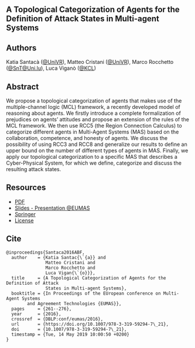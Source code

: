 ## A Topological Categorization of Agents for the Definition of Attack States in Multi-agent Systems

## Authors
Katia Santacà ([@UniVR](http://www.univr.it)), Matteo Cristani ([@UniVR](http://www.univr.it)), Marco Rocchetto ([@SnT@Uni.lu](https://wwwen.uni.lu/snt)), Luca Viganò ([@KCL](https://www.kcl.ac.uk/people/luca-vigano))

## Abstract
We propose a topological categorization of agents that makes use of the
multiple-channel logic (MCL) framework, a recently developed model of reasoning
about agents. We firstly introduce a complete formalization of prejudices on
agents’ attitudes and propose an extension of the rules of the MCL framework.
We then use RCC5 (the Region Connection Calculus) to categorize different
agents in Multi-Agent Systems (MAS) based on the collaboration, competence, and
honesty of agents. We discuss the possibility of using RCC3 and RCC8 and
generalize our results to define an upper bound on the number of different
types of agents in MAS. Finally, we apply our topological categorization to a
specific MAS that describes a Cyber-Physical System, for which we define,
categorize and discuss the resulting attack states.

## Resources
* [PDF](./CategorizationEUMAS16.pdf)
* [Slides - Presentation @EUMAS](./Slides_EUMAS_16Dec2016.pdf)
* [Springer](https://link.springer.com/chapter/10.1007/978-3-319-59294-7_21)
* [License](./LICENSE.md)

## Cite
```
@inproceedings{Santaca2016ABF,
  author    = {Katia Santac{\`{a}} and
               Matteo Cristani and
               Marco Rocchetto and
               Luca Vigan{\`{o}}},
  title     = {A Topological Categorization of Agents for the Definition of Attack
               States in Multi-agent Systems},
  booktitle = {In Proceedings of the EUropean conference on Multi-Agent Systems
		and Agreement Technologies {EUMAS}},
  pages     = {261--276},
  year      = {2016},
  crossref  = {DBLP:conf/eumas/2016},
  url       = {https://doi.org/10.1007/978-3-319-59294-7\_21},
  doi       = {10.1007/978-3-319-59294-7\_21},
  timestamp = {Tue, 14 May 2019 10:00:50 +0200}
}
```
